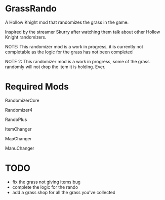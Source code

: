 ﻿# GrassRando

A Hollow Knight mod that randomizes the grass in the game.

Inspired by the streamer Skurry after watching them talk about other Hollow Knight randomizers.

NOTE: This randomizer mod is a work in progress, it is currently not completable as the logic for the grass has not been completed

NOTE 2: This randomizer mod is a work in progress, some of the grass randomly will not drop the item it is holding. Ever.

# Required Mods
RandomizerCore

Randomizer4

RandoPlus

ItemChanger

MapChanger

ManuChanger

# TODO
* fix the grass not giving items bug
* complete the logic for the rando
* add a grass shop for all the grass you've collected
